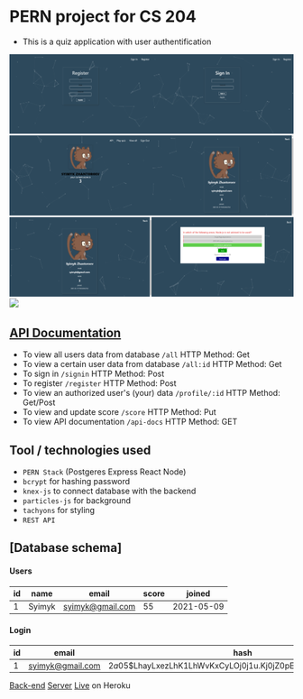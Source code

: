 # PERN project for CS 204
* This is a quiz application with user authentification

<img src="https://github.com/Zhantoroev/awesome-react-app/blob/main/public/img1.png" width="50%" /><img src="https://github.com/Zhantoroev/awesome-react-app/blob/main/public/img2.png" width="50%" />
<img src="https://github.com/Zhantoroev/awesome-react-app/blob/main/public/img3.png" width="50%" /><img src="https://github.com/Zhantoroev/awesome-react-app/blob/main/public/img5.png" width="50%" /> 
<img src="https://github.com/Zhantoroev/awesome-react-app/blob/main/public/img5.png" width="50%" /><img src="https://github.com/Zhantoroev/awesome-react-app/blob/main/public/img6.png" width="50%" />
<img src="https://github.com/Zhantoroev/awesome-react-app/blob/main/public/img3.gif" width="100%" />


## [API Documentation](https://peaceful-retreat-54716.herokuapp.com/api-docs/)
* To view all users data from database `/all`  HTTP Method: Get
* To view a certain user data from database `/all:id`  HTTP Method: Get
* To sign in `/signin` HTTP Method: Post
* To register `/register` HTTP Method: Post
* To view an authorized user's (your) data `/profile/:id` HTTP Method: Get/Post
* To view and update score `/score` HTTP Method: Put
* To view API documentation `/api-docs` HTTP Method: GET


## Tool / technologies used
* `PERN Stack` (Postgeres Express React Node)
* `bcrypt` for hashing password
* `knex-js` to connect database with the backend
* `particles-js` for background
* `tachyons` for styling
* `REST API`

## [Database schema]

#### Users
| id       | name      | email            | score | joined     |
| ---      | ---       | ---              | ---   | ---        |
| 1        | Syimyk    | syimyk@gmail.com | 55    | 2021-05-09 |

#### Login
| id       | email            | hash                                                         |
| ---      | ---              | ---                                                          |
| 1        | syimyk@gmail.com | $2a$05$LhayLxezLhK1LhWvKxCyLOj0j1u.Kj0jZ0pEmm134uzrQlFvQJLF6 |

[Back-end](https://github.com/Zhantoroev/awesome-api)
[Server](https://peaceful-retreat-54716.herokuapp.com/)
[Live](https://awesome-react-app.herokuapp.com/) on Heroku